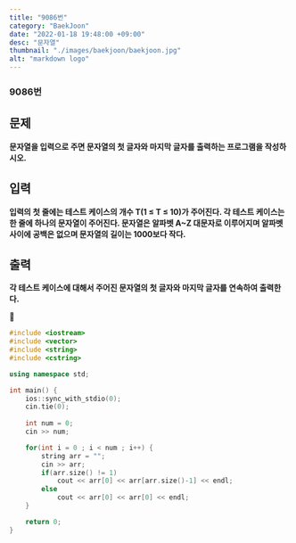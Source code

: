 ```yaml
---
title: "9086번"
category: "BaekJoon"
date: "2022-01-18 19:48:00 +09:00"
desc: "문자열"
thumbnail: "./images/baekjoon/baekjoon.jpg"
alt: "markdown logo"
---
```


### 9086번

## 문제
**문자열을 입력으로 주면 문자열의 첫 글자와 마지막 글자를 출력하는 프로그램을 작성하시오.**

## 입력

**입력의 첫 줄에는 테스트 케이스의 개수 T(1 ≤ T ≤ 10)가 주어진다. 각 테스트 케이스는 한 줄에 하나의 문자열이 주어진다. 문자열은 알파벳 A~Z 대문자로 이루어지며 알파벳 사이에 공백은 없으며 문자열의 길이는 1000보다 작다.**

## 출력
**각 테스트 케이스에 대해서 주어진 문자열의 첫 글자와 마지막 글자를 연속하여 출력한다.**


🌱


```cpp
#include <iostream>
#include <vector>
#include <string>
#include <cstring>

using namespace std;

int main() {
    ios::sync_with_stdio(0);
    cin.tie(0);
    
    int num = 0;
    cin >> num;

    for(int i = 0 ; i < num ; i++) {
        string arr = "";
        cin >> arr;
        if(arr.size() != 1) 
            cout << arr[0] << arr[arr.size()-1] << endl;
        else 
            cout << arr[0] << arr[0] << endl;
    }

    return 0;
}
```